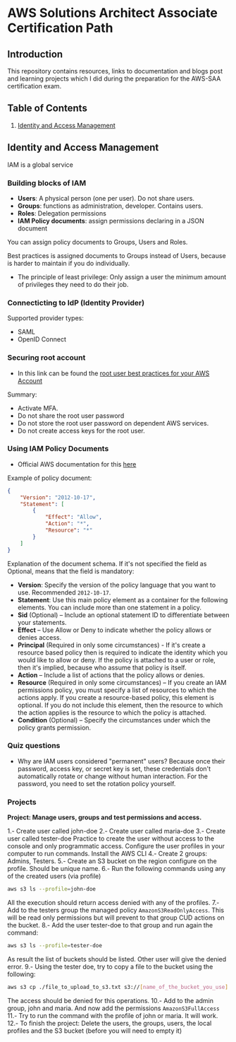 # AWS Solutions Architect Associate Certification Path

## Introduction

This repository contains resources, links to documentation and blogs post and learning projects which I did during the preparation for the AWS-SAA certification exam. 

## Table of Contents

 1. [Identity and Access Management](#identity-and-access-management)

## Identity and Access Management

IAM is a global service

### Building blocks of IAM

- **Users**: A physical person (one per user). Do not share users.
- **Groups**: functions as administration, developer. Contains users.
- **Roles**: Delegation permissions
- **IAM Policy documents**: assign permissions declaring in a JSON document

You can assign policy documents to Groups, Users and Roles.

Best practices is assigned documents to Groups instead of Users, because is harder to maintain if you do individually.

- The principle of least privilege: Only assign a user the minimum amount of privileges they need to do their job.

### Connecticting to IdP (Identity Provider)

Supported provider types:
- SAML
- OpenID Connect

### Securing root account

- In this link can be found the [root user best practices for your AWS Account](https://docs.aws.amazon.com/IAM/latest/UserGuide/root-user-best-practices.html#ru-bp-secure)

Summary:
- Activate MFA.
- Do not share the root user password
- Do not store the root user password on dependent AWS services.
- Do not create access keys for the root user.

### Using IAM Policy Documents

- Official AWS documentation for this [here](https://docs.aws.amazon.com/IAM/latest/UserGuide/access_policies.html)

Example of policy document:

```json
{
    "Version": "2012-10-17",
    "Statement": [
        {
            "Effect": "Allow",
            "Action": "*",
            "Resource": "*"
        }
    ]
}
```

Explanation of the document schema. If it's not specified the field as Optional, means that the field is mandatory:

- **Version**: Specify the version of the policy language that you want to use. Recommended `2012-10-17`.
- **Statement**: Use this main policy element as a container for the following elements. You can include more than one statement in a policy.
- **Sid** (Optional) – Include an optional statement ID to differentiate between your statements.
- **Effect** – Use Allow or Deny to indicate whether the policy allows or denies access.
- **Principal** (Required in only some circumstances) - If it's create a resource based policy then is required to indicate the identity which you would like to allow or deny. If the policy is attached to a user or role, then it's implied, because who assume that policy is itself.
- **Action** – Include a list of actions that the policy allows or denies.
- **Resource** (Required in only some circumstances) – If you create an IAM permissions policy, you must specify a list of resources to which the actions apply. If you create a resource-based policy, this element is optional. If you do not include this element, then the resource to which the action applies is the resource to which the policy is attached.
- **Condition** (Optional) – Specify the circumstances under which the policy grants permission.

### Quiz questions

- Why are IAM users considered "permanent" users?
Because once their password, access key, or secret key is set, these credentials don't automatically rotate or change without human interaction. For the password, you need to set the rotation policy yourself.

### Projects

**Project: Manage users, groups and test permissions and access.**

1.- Create user called john-doe
2.- Create user called maria-doe
3.- Create user called tester-doe
Practice to create the user without access to the console and only programmatic access. Configure
the user profiles in your computer to run commands. Install the AWS CLI
4.- Create 2 groups: Admins, Testers.
5.- Create an S3 bucket on the region configure on the profile. Should be unique name.
6.- Run the following commands using any of the created users (via profile)

```bash
aws s3 ls --profile=john-doe
```
All the execution should return access denied with any of the profiles.
7.- Add to the testers group the managed policy `AmazonS3ReadOnlyAccess`. This will be read only permissions but will prevent to that group CUD actions on the bucket.
8.- Add the user tester-doe to that group and run again the command:
```bash
aws s3 ls --profile=tester-doe
```
As result the list of buckets should be listed. Other user will give the denied error.
9.- Using the tester doe, try to copy a file to the bucket using the following:
```bash
aws s3 cp ./file_to_upload_to_s3.txt s3://[name_of_the_bucket_you_use] --profile=tester-doe
```
The access should be denied for this operations.
10.- Add to the admin group, john and maria. And now add the permissions `AmazonS3FullAccess`
11.- Try to run the command with the profile of john or maria. It will work.
12.- To finish the project: Delete the users, the groups, users, the local profiles and the S3 bucket (before you will need to empty it)

